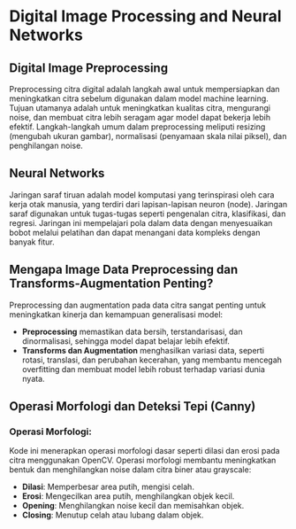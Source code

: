 # Digital Image Processing and Neural Networks

## Digital Image Preprocessing
Preprocessing citra digital adalah langkah awal untuk mempersiapkan dan meningkatkan citra sebelum digunakan dalam model machine learning. Tujuan utamanya adalah untuk meningkatkan kualitas citra, mengurangi noise, dan membuat citra lebih seragam agar model dapat bekerja lebih efektif. Langkah-langkah umum dalam preprocessing meliputi resizing (mengubah ukuran gambar), normalisasi (penyamaan skala nilai piksel), dan penghilangan noise.

## Neural Networks
Jaringan saraf tiruan adalah model komputasi yang terinspirasi oleh cara kerja otak manusia, yang terdiri dari lapisan-lapisan neuron (node). Jaringan saraf digunakan untuk tugas-tugas seperti pengenalan citra, klasifikasi, dan regresi. Jaringan ini mempelajari pola dalam data dengan menyesuaikan bobot melalui pelatihan dan dapat menangani data kompleks dengan banyak fitur.

## Mengapa Image Data Preprocessing dan Transforms-Augmentation Penting?
Preprocessing dan augmentation pada data citra sangat penting untuk meningkatkan kinerja dan kemampuan generalisasi model:
- **Preprocessing** memastikan data bersih, terstandarisasi, dan dinormalisasi, sehingga model dapat belajar lebih efektif.
- **Transforms dan Augmentation** menghasilkan variasi data, seperti rotasi, translasi, dan perubahan kecerahan, yang membantu mencegah overfitting dan membuat model lebih robust terhadap variasi dunia nyata.

## Operasi Morfologi dan Deteksi Tepi (Canny)

### Operasi Morfologi:
Kode ini menerapkan operasi morfologi dasar seperti dilasi dan erosi pada citra menggunakan OpenCV. Operasi morfologi membantu meningkatkan bentuk dan menghilangkan noise dalam citra biner atau grayscale:
- **Dilasi**: Memperbesar area putih, mengisi celah.
- **Erosi**: Mengecilkan area putih, menghilangkan objek kecil.
- **Opening**: Menghilangkan noise kecil dan memisahkan objek.
- **Closing**: Menutup celah atau lubang dalam objek.
